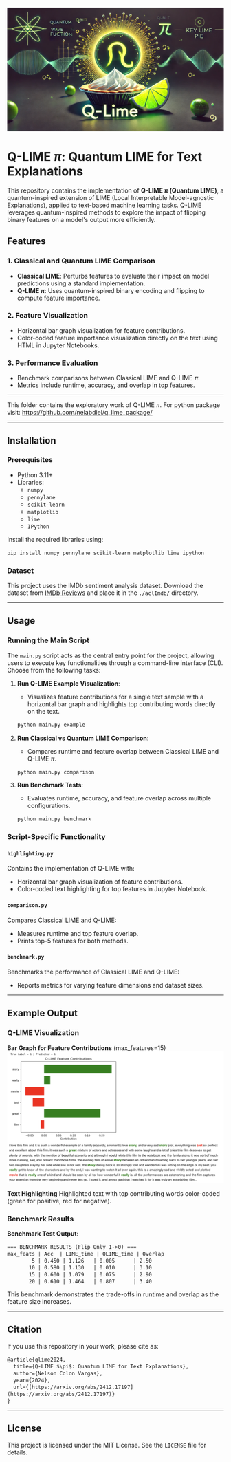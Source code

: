 ![Q-Lime banner](images/qlime_banner.webp)
# Q-LIME $\pi$: Quantum LIME for Text Explanations

This repository contains the implementation of **Q-LIME $\pi$ (Quantum LIME)**, a quantum-inspired extension of LIME (Local Interpretable Model-agnostic Explanations), applied to text-based machine learning tasks. Q-LIME leverages quantum-inspired methods to explore the impact of flipping binary features on a model's output more efficiently.

## Features

### 1. Classical and Quantum LIME Comparison
- **Classical LIME**: Perturbs features to evaluate their impact on model predictions using a standard implementation.
- **Q-LIME $\pi$**: Uses quantum-inspired binary encoding and flipping to compute feature importance.

### 2. Feature Visualization
- Horizontal bar graph visualization for feature contributions.
- Color-coded feature importance visualization directly on the text using HTML in Jupyter Notebooks.

### 3. Performance Evaluation
- Benchmark comparisons between Classical LIME and Q-LIME $\pi$.
- Metrics include runtime, accuracy, and overlap in top features.

---

This folder contains the exploratory work of Q-LIME $\pi$. For python package visit: https://github.com/nelabdiel/q_lime_package/

---

## Installation

### Prerequisites
- Python 3.11+
- Libraries:
  - `numpy`
  - `pennylane`
  - `scikit-learn`
  - `matplotlib`
  - `lime`
  - `IPython`

Install the required libraries using:
```bash
pip install numpy pennylane scikit-learn matplotlib lime ipython
```

### Dataset
This project uses the IMDb sentiment analysis dataset. Download the dataset from [IMDb Reviews](https://ai.stanford.edu/~amaas/data/sentiment/) and place it in the `./aclImdb/` directory.

---

## Usage

### Running the Main Script
The `main.py` script acts as the central entry point for the project, allowing users to execute key functionalities through a command-line interface (CLI). Choose from the following tasks:

1. **Run Q-LIME Example Visualization**:
   - Visualizes feature contributions for a single text sample with a horizontal bar graph and highlights top contributing words directly on the text.
   ```bash
   python main.py example
   ```

2. **Run Classical vs Quantum LIME Comparison**:
   - Compares runtime and feature overlap between Classical LIME and Q-LIME $\pi$.
   ```bash
   python main.py comparison
   ```

3. **Run Benchmark Tests**:
   - Evaluates runtime, accuracy, and feature overlap across multiple configurations.
   ```bash
   python main.py benchmark
   ```

### Script-Specific Functionality

#### `highlighting.py`
Contains the implementation of Q-LIME with:
- Horizontal bar graph visualization of feature contributions.
- Color-coded text highlighting for top features in Jupyter Notebook.

#### `comparison.py`
Compares Classical LIME and Q-LIME:
- Measures runtime and top feature overlap.
- Prints top-5 features for both methods.

#### `benchmark.py`
Benchmarks the performance of Classical LIME and Q-LIME:
- Reports metrics for varying feature dimensions and dataset sizes.

---

## Example Output

### Q-LIME Visualization
**Bar Graph for Feature Contributions** (max_features=15)  
![Bar Graph Example](images/bar_example.png)

**Text Highlighting**
Highlighted text with top contributing words color-coded (green for positive, red for negative).


### Benchmark Results
**Benchmark Test Output:**

```
=== BENCHMARK RESULTS (Flip Only 1->0) ===
max_feats | Acc  | LIME_time | QLIME_time | Overlap
        5 | 0.450 | 1.126   | 0.005      | 2.50
       10 | 0.580 | 1.130   | 0.010      | 3.10
       15 | 0.600 | 1.079   | 0.075      | 2.90
       20 | 0.610 | 1.464   | 0.807      | 3.40
```

This benchmark demonstrates the trade-offs in runtime and overlap as the feature size increases.

---

## Citation
If you use this repository in your work, please cite as:
```
@article{qlime2024,
  title={Q-LIME $\pi$: Quantum LIME for Text Explanations},
  author={Nelson Colon Vargas},
  year={2024},
  url={[https://arxiv.org/abs/2412.17197](https://arxiv.org/abs/2412.17197)}
}
```

---

## License
This project is licensed under the MIT License. See the `LICENSE` file for details.
